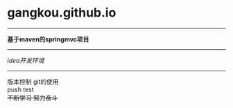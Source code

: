 # gangkou.github.io
***
**基于maven的springmvc项目**   
***
*idea开发环境*
***
版本控制 git的使用  
push test  
~~不断学习  努力奋斗~~

